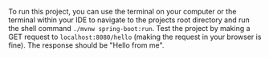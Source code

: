 To run this project, you can use the terminal on your computer or the terminal within your IDE to navigate to the projects root directory and run the shell command `./mvnw spring-boot:run`. Test the project by making a GET request to `localhost:8080/hello` (making the request in your browser is fine). The response should be "Hello from me".

